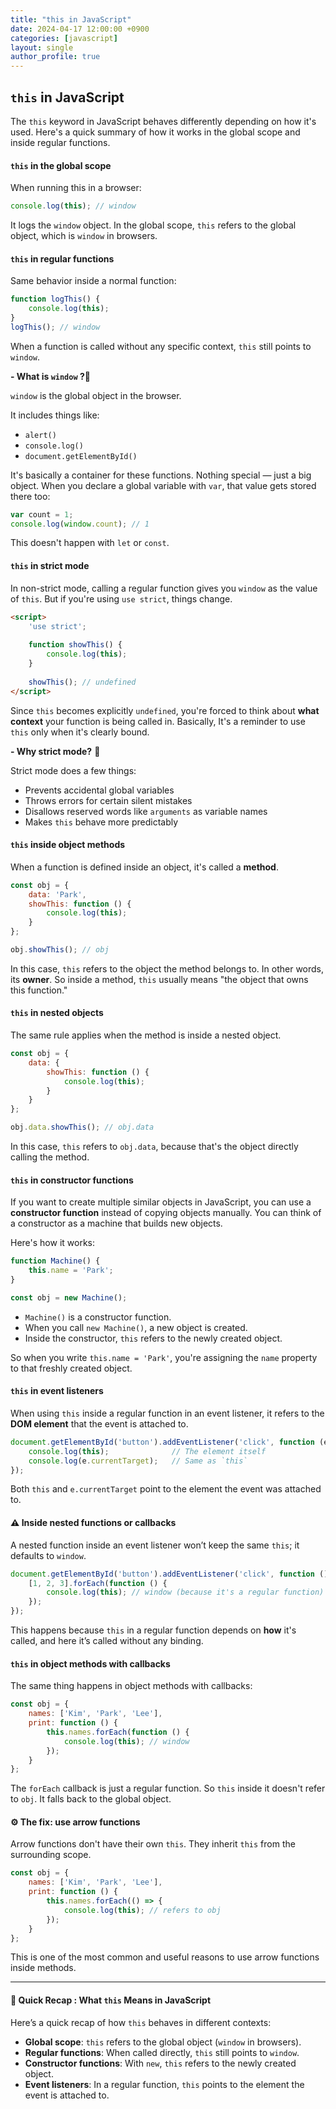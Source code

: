 ```yaml
---
title: "this in JavaScript"
date: 2024-04-17 12:00:00 +0900
categories: [javascript]
layout: single
author_profile: true
---
```


## **`this` in JavaScript** 

The `this` keyword in JavaScript behaves differently depending on how it's used.
Here's a quick summary of how it works in the global scope and inside regular functions.



#### `this` in the global scope

When running this in a browser:

```javascript
console.log(this); // window
```

It logs the `window` object.
In the global scope, `this` refers to the global object, which is `window` in browsers.



#### `this` in regular functions

Same behavior inside a normal function:

```javascript
function logThis() {
	console.log(this);
}
logThis(); // window
```

When a function is called without any specific context, `this` still points to `window`.



**- What is `window` ?**🤔

`window` is the global object in the browser.

It includes things like:

- `alert()`
- `console.log()`
- `document.getElementById()`

It's basically a container for these functions. Nothing special — just a big object.
When you declare a global variable with `var`, that value gets stored there too:

```javascript
var count = 1;
console.log(window.count); // 1
```

This doesn't happen with `let` or `const`.



#### `this` in strict mode

In non-strict mode, calling a regular function gives you `window` as the value of `this`.
But if you're using `use strict`, things change.

```html
<script>
	'use strict';
    
	function showThis() {
        console.log(this);
    }
    
    showThis(); // undefined
</script>
```

Since `this` becomes explicitly `undefined`, you're forced to think about **what context** your function is being called in. Basically, It's a reminder to use `this` only when it's clearly bound.



**- Why strict mode?** 🤔

Strict mode does a few things:

- Prevents accidental global variables
- Throws errors for certain silent mistakes
- Disallows reserved words like `arguments` as variable names
- Makes `this` behave more predictably



#### `this` inside object methods

When a function is defined inside an object, it's called a **method**.

```javascript
const obj = {
    data: 'Park',
    showThis: function () {
        console.log(this);
    }
};

obj.showThis(); // obj
```

In this case, `this` refers to the object the method belongs to. In other words, its **owner**.
So inside a method, `this` usually means "the object that owns this function."



#### `this` in nested objects

The same rule applies when the method is inside a nested object.

```javascript
const obj = {
    data: {
        showThis: function () {
            console.log(this);
        }
    }
};

obj.data.showThis(); // obj.data
```

In this case, `this` refers to `obj.data`, because that's the object directly calling the method.



#### `this` in constructor functions

If you want to create multiple similar objects in JavaScript, 
you can use a **constructor function** instead of copying objects manually.
You can think of a constructor as a machine that builds new objects.

Here's how it works:

```javascript
function Machine() {
    this.name = 'Park';
}

const obj = new Machine();
```

- `Machine()` is a constructor function.
- When you call `new Machine()`, a new object is created.
- Inside the constructor, `this` refers to the newly created object.

So when you write `this.name = 'Park'`, you're assigning the `name` property to that freshly created object.



#### `this` in event listeners

When using `this` inside a regular function in an event listener,
it refers to the **DOM element** that the event is attached to.

```javascript
document.getElementById('button').addEventListener('click', function (e) {
    console.log(this);				// The element itself
	console.log(e.currentTarget);	// Same as `this`
});
```

Both `this` and `e.currentTarget` point to the element the event was attached to.



#### ⚠️ Inside nested functions or callbacks

A nested function inside an event listener won’t keep the same `this`; it defaults to `window`.

```javascript
document.getElementById('button').addEventListener('click', function () {
    [1, 2, 3].forEach(function () {
   		console.log(this); // window (because it's a regular function)     
    });
});
```

This happens because `this` in a regular function depends on **how** it's called,
 and here it’s called without any binding.



#### `this` in object methods with callbacks

The same thing happens in object methods with callbacks:

```javascript
const obj = {
	names: ['Kim', 'Park', 'Lee'],
	print: function () {
		this.names.forEach(function () {
			console.log(this); // window
		});
	}
};
```

The `forEach` callback is just a regular function.
So `this` inside it doesn't refer to `obj`. It falls back to the global object.



#### ⚙️ The fix: use arrow functions

Arrow functions don't have their own `this`.
They inherit `this` from the surrounding scope.

```javascript
const obj = {
	names: ['Kim', 'Park', 'Lee'],
	print: function () {
		this.names.forEach(() => {
			console.log(this); // refers to obj
		});
	}
};
```

This is one of the most common and useful reasons to use arrow functions inside methods.

------



#### 🧠 Quick Recap : What `this` Means in JavaScript

Here’s a quick recap of how `this` behaves in different contexts:

- **Global scope**:
   `this` refers to the global object (`window` in browsers).
- **Regular functions**:
   When called directly, `this` still points to `window`.
- **Constructor functions**:
   With `new`, `this` refers to the newly created object.
- **Event listeners**:
   In a regular function, `this` points to the element the event is attached to.